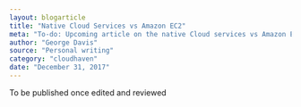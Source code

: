 ```yaml
---
layout: blogarticle
title: "Native Cloud Services vs Amazon EC2"
meta: "To-do: Upcoming article on the native Cloud services vs Amazon EC2"
author: "George Davis"
source: "Personal writing"
category: "cloudhaven"
date: "December 31, 2017"
---
```


To be published once edited and reviewed